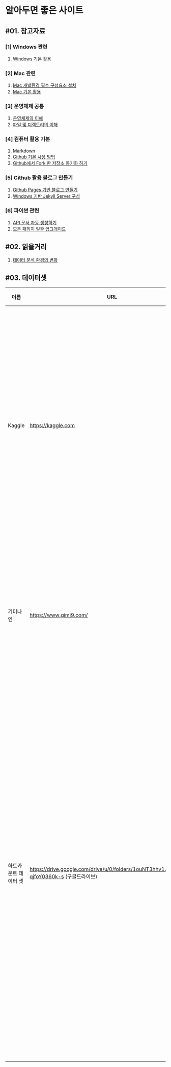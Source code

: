 # 알아두면 좋은 사이트

## #01. 참고자료

### [1] Windows 관련

1. [Windows 기본 활용](https://blog.hossam.kr/2022/02/11/%EC%BB%B4%ED%93%A8%ED%84%B0%ED%99%9C%EC%9A%A9-Windows-%EA%B8%B0%EB%B3%B8-%ED%99%9C%EC%9A%A9/)

### [2] Mac 관련

1. [Mac 개발환경 필수 구성요소 설치](https://blog.hossam.kr/2023/07/12/Mac-%EA%B0%9C%EB%B0%9C%ED%99%98%EA%B2%BD%EA%B5%AC%EC%84%B1-%ED%95%84%EC%88%98%EC%9A%94%EC%86%8C/)
2. [Mac 기본 활용](https://blog.hossam.kr/2022/02/12/%EC%BB%B4%ED%93%A8%ED%84%B0%ED%99%9C%EC%9A%A9-Mac-%EA%B8%B0%EB%B3%B8-%ED%99%9C%EC%9A%A9/)

### [3] 운영체제 공통

1. [운영체제의 이해](https://blog.hossam.kr/2022/02/01/%EC%BB%B4%ED%93%A8%ED%84%B0%ED%99%9C%EC%9A%A9-%EC%9A%B4%EC%98%81%EC%B2%B4%EC%A0%9C%EC%9D%98-%EC%9D%B4%ED%95%B4/)
2. [파일 및 디렉토리의 이해](https://blog.hossam.kr/2022/02/10/%EC%BB%B4%ED%93%A8%ED%84%B0%ED%99%9C%EC%9A%A9-%ED%8C%8C%EC%9D%BC_%EB%B0%8F_%EB%94%94%EB%A0%89%ED%86%A0%EB%A6%AC%EC%9D%98_%EC%9D%B4%ED%95%B4/)

### [4] 컴퓨터 활용 기본

1. [Markdown](https://blog.hossam.kr/2022/02/13/%EC%BB%B4%ED%93%A8%ED%84%B0%ED%99%9C%EC%9A%A9-Markdown/)
2. [Github 기본 사용 방법](https://blog.hossam.kr/2022/02/14/%EC%BB%B4%ED%93%A8%ED%84%B0%ED%99%9C%EC%9A%A9-Github-%EA%B8%B0%EB%B3%B8-%EC%82%AC%EC%9A%A9-%EB%B0%A9%EB%B2%95/)
3. [Github에서 Fork 한 저장소 동기화 하기](https://blog.hossam.kr/2022/02/14/%EC%BB%B4%ED%93%A8%ED%84%B0%ED%99%9C%EC%9A%A9-Github-Fork/)

### [5] Github 활용 블로그 만들기

1. [Github Pages 기반 블로그 만들기](https://blog.hossam.kr/2024/02/18/Github-Pages%EA%B8%B0%EB%B0%98-%EB%B8%94%EB%A1%9C%EA%B7%B8-%EB%A7%8C%EB%93%A4%EA%B8%B0/)
2. [Windows 기반 Jekyll Server 구성](https://blog.hossam.kr/2024/02/19/Windows%EA%B8%B0%EB%B0%98-Jekyll-Server-%EA%B5%AC%EC%84%B1/)

### [6] 파이썬 관련

1. [API 문서 자동 생성하기](https://blog.hossam.kr/2024/03/25/python-API-Document-create/)
2. [모든 패키지 일괄 업그래이드](https://blog.hossam.kr/2024/03/25/python-%EB%AA%A8%EB%93%A0-%ED%8C%A8%ED%82%A4%EC%A7%80-%EC%9D%BC%EA%B4%84-%EC%97%85%EA%B7%B8%EB%9E%98%EC%9D%B4%EB%93%9C/)

## #02. 읽을거리

1. [데이터 분석 환경의 변화](https://blog.hossam.kr/2024/03/22/%EB%8D%B0%EC%9D%B4%ED%84%B0-%EB%B6%84%EC%84%9D-%ED%99%98%EA%B2%BD%EC%9D%98-%EB%B3%80%ED%99%94/)

## #03. 데이터셋

| 이름 | URL | 설명 |
|---|---|---|
| Kaggle | https://kaggle.com | 여러가지 학습 데이터 셋을 구할 수 있으며 다른 사람의 풀이도 확인할 수 있다.
| 기미나인 | https://www.gimi9.com/ | 공공데이터를 한눈에 검색할 수 있는 사이트 |
| 하트카운트 데이터 셋 | https://drive.google.com/drive/u/0/folders/1ouNT3hhv1Jf2ZVCjjJx-qjfoY0360k-s (구글드라이브) | 실제 실무에서 쓰는 데이터셋과 유사한 대표적인 데이터셋들을 매출, HR, 마케팅, 시계열 등으로 분류해 놓음; 한글 데이터셋 |